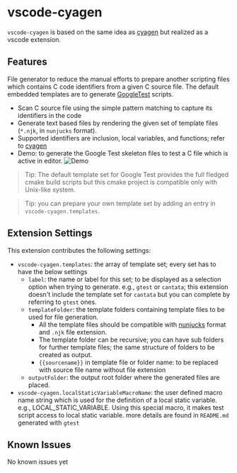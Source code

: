 # vscode-cyagen

`vscode-cyagen` is based on the same idea as [cyagen](https://crates.io/crates/cyagen) but realized as a vscode extension.

## Features

File generator to reduce the manual efforts to prepare another scripting files which contains C code identifiers from a given C source file. The default embedded templates are to generate [GoogleTest](https://google.github.io/googletest/) scripts.

- Scan C source file using the simple pattern matching to capture its identifiers in the code
- Generate text based files by rendering the given set of template files (`*.njk`, in `nunjucks` format).
- Supported identifiers are inclusion, local variables, and functions; refer to [cyagen](https://crates.io/crates/cyagen)
- Demo: to generate the Google Test skeleton files to test a C file which is active in editor.
  ![Demo](https://github.com/robinbreast/vscode-cyagen/blob/main/resources/images/vscode-cyagen-demo.gif?raw=true)

> Tip: The default template set for Google Test provides the full fledged cmake build scripts but this cmake project is compatible only with Unix-like system.

> Tip: you can prepare your own template set by adding an entry in `vscode-cyagen.templates`.

## Extension Settings

This extension contributes the following settings:

- `vscode-cyagen.templates`: the array of template set; every set has to have the below settings
  - `label`: the name or label for this set; to be displayed as a selection option when trying to generate. e.g., `gtest` or `cantata`; this extension doesn't include the template set for `cantata` but you can complete by referring to `gtest` ones.
  - `templateFolder`: the template folders containing template files to be used for file generation.
    - All the template files should be compatible with [nunjucks](https://mozilla.github.io/nunjucks/templating.html) format and `.njk` file extension.
    - The template folder can be recursive; you can have sub folders for further template files; the same structure of folders to be created as output.
    - `{{sourcename}}` in template file or folder name: to be replaced with source file name without file extension 
  - `outputFolder`: the output root folder where the generated files are placed.
- `vscode-cyagen.localStaticVariableMacroName`: the user defined macro name string which is used for the definition of a local static variable. e.g., LOCAL_STATIC_VARIABLE. Using this special macro, it makes test script access to local static variable. more details are found in `README.md` generated with `gtest`

## Known Issues

No known issues yet
